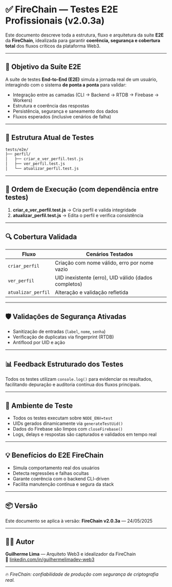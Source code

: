 # ✅ FireChain — Testes E2E Profissionais (v2.0.3a)

Este documento descreve toda a estrutura, fluxo e arquitetura da suíte **E2E** da **FireChain**, idealizada para garantir **coerência, segurança e cobertura total** dos fluxos críticos da plataforma Web3.

---

## 🧪 Objetivo da Suíte E2E

A suíte de testes **End-to-End (E2E)** simula a jornada real de um usuário, interagindo com o sistema **de ponta a ponta** para validar:
- Integração entre as camadas (CLI → Backend → RTDB → Firebase → Workers)
- Estrutura e coerência das respostas
- Persistência, segurança e saneamento dos dados
- Fluxos esperados (inclusive cenários de falha)

---

## 🧱 Estrutura Atual de Testes

```bash
tests/e2e/
├── perfil/
│   ├── criar_e_ver_perfil.test.js
│   ├── ver_perfil.test.js
│   └── atualizar_perfil.test.js
```

---

## 🔄 Ordem de Execução (com dependência entre testes)

1. **criar_e_ver_perfil.test.js** → Cria perfil e valida integridade
2. **atualizar_perfil.test.js** → Edita o perfil e verifica consistência

---

## 🔍 Cobertura Validada

| Fluxo                       | Cenários Testados                                                   |
|----------------------------|----------------------------------------------------------------------|
| `criar_perfil`             | Criação com nome válido, erro por nome vazio                        |
| `ver_perfil`               | UID inexistente (erro), UID válido (dados completos)                |
| `atualizar_perfil`         | Alteração e validação refletida                                     |

---

## 🛡️ Validações de Segurança Ativadas

- Sanitização de entradas (`label`, `nome`, `senha`)
- Verificação de duplicatas via fingerprint (RTDB)
- Antiflood por UID e ação

---

## 📊 Feedback Estruturado dos Testes

Todos os testes utilizam `console.log()` para evidenciar os resultados, facilitando depuração e auditoria contínua dos fluxos principais.

---

## 🧼 Ambiente de Teste

- Todos os testes executam sobre `NODE_ENV=test`
- UIDs gerados dinamicamente via `generateTestUid()`
- Dados do Firebase são limpos com `closeFirebase()`
- Logs, delays e respostas são capturados e validados em tempo real

---

## 💡 Benefícios do E2E FireChain

- Simula comportamento real dos usuários
- Detecta regressões e falhas ocultas
- Garante coerência com o backend CLI-driven
- Facilita manutenção contínua e segura da stack

---

## 📦 Versão

Este documento se aplica à versão:
**FireChain v2.0.3a** — 24/05/2025

---

## 👨‍💻 Autor

**Guilherme Lima** — Arquiteto Web3 e idealizador da FireChain  
🔗 [linkedin.com/in/guilhermelimadev-web3](https://linkedin.com/in/guilhermelimadev-web3)

---

🔥 *FireChain: confiabilidade de produção com segurança de criptografia real.*
